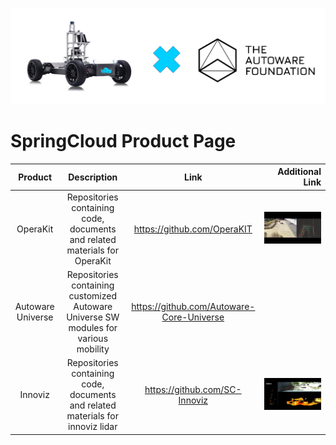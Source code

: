 ![logo](/images/logo2.png "SpringCloud Inc.")

# SpringCloud Product Page 



|    **Product**    |                               **Description**                              |                  **Link**                 |             **Additional Link**               |
|:-----------------:|:--------------------------------------------------------------------------:|:-----------------------------------------:|-----------------------------------:|
| OperaKit          | Repositories containing code, documents and related materials for OperaKit | https://github.com/OperaKIT               |[![OperaKit](/images/opkit.png)](https://youtu.be/hBkETfOOvOo "OperaKit Demo")|
| Autoware Universe | Repositories containing customized Autoware Universe SW modules for various mobility  | https://github.com/Autoware-Core-Universe |   |
| Innoviz           | Repositories containing code, documents and related materials for innoviz lidar              | https://github.com/SC-Innoviz             |[![Innoviz](/images/inn.png)](https://youtu.be/v-QsUv-5jME "Innoviz Demo")   |
